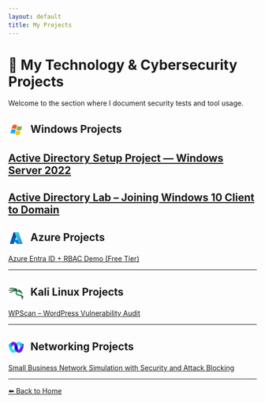 ```yaml
---
layout: default
title: My Projects
---
```


# 💼 My Technology & Cybersecurity Projects

Welcome to the section where I document security tests and tool usage.



<h2>
<img src="./icons/icons8-windows-48.png" width="32" style="vertical-align: middle; margin-right: 8px;" />
Windows Projects
</h2>

[Active Directory Setup Project — Windows Server 2022](projects/ActiveDirectorySetupProject—WindowsServer2022.html)
---
[Active Directory Lab – Joining Windows 10 Client to Domain](ActiveDirectoryLab–DomainClientJoin(Windows10).html)
---

<h2>
<img src="./icons/icons8-azure-48.png" width="32" style="vertical-align: middle; margin-right: 8px;" />
Azure Projects
</h2>

[ Azure Entra ID + RBAC Demo (Free Tier)](projects/AzureEntraID+RBACDemo.html)

---

<h2>
<img src="./icons/icons8-kali-linux-100.png" width="32" style="vertical-align: middle; margin-right: 8px;" />
Kali Linux Projects
</h2>

[ WPScan – WordPress Vulnerability Audit](projects/wpscan.html)

---

<h2>
<img src="./icons/icons8-webex-48.png" width="32" style="vertical-align: middle; margin-right: 8px;" />
Networking Projects
</h2>

[ Small Business Network Simulation with Security and Attack Blocking](projects/CiscoPacketTracer.html)

---

[⬅️ Back to Home](index.html)
